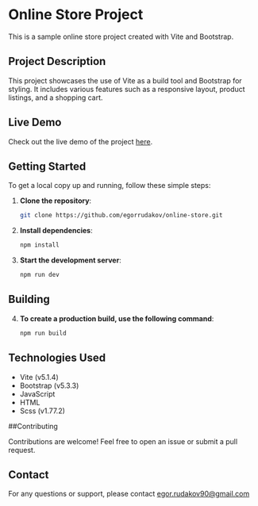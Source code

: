 # Online Store Project

This is a sample online store project created with Vite and Bootstrap.

## Project Description

This project showcases the use of Vite as a build tool and Bootstrap for styling. It includes various features such as a responsive layout, product listings, and a shopping cart.

## Live Demo

Check out the live demo of the project [here](https://egorrudakov.github.io/online-store/).

## Getting Started

To get a local copy up and running, follow these simple steps:

1. **Clone the repository**:
   ```bash
   git clone https://github.com/egorrudakov/online-store.git

2. **Install dependencies**:
   ```bash
   npm install

3. **Start the development server**:
   ```bash
   npm run dev

## Building

4. **To create a production build, use the following command**:
   ```bash
   npm run build

## Technologies Used

- Vite (v5.1.4)
- Bootstrap (v5.3.3)
- JavaScript
- HTML
- Scss (v1.77.2)

##Contributing

Contributions are welcome! Feel free to open an issue or submit a pull request.

## Contact

For any questions or support, please contact egor.rudakov90@gmail.com

  
